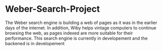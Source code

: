 # Weber-Search-Project
The Weber search engine is building a web of pages as it was in the earlier days of the internet. In addition, Wiby helps vintage computers to continue browsing the web, as pages indexed are more suitable for their performance.  This search engine is currently in developement and the backened is in developement
